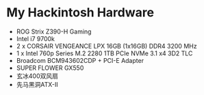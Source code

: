# My Hackintosh Hardware

- ROG Strix Z390-H Gaming
- Intel i7 9700k
- 2 x CORSAIR VENGEANCE LPX 16GB (1x16GB) DDR4 3200 MHz
- 1 x Intel 760p Series M.2 2280 1TB PCIe NVMe 3.1 x4 3D2 TLC
- Broadcom BCM943602CDP + PCI-E Adapter
- SUPER FLOWER GX550
- 玄冰400双风扇
- 先马黑洞ATX-II
